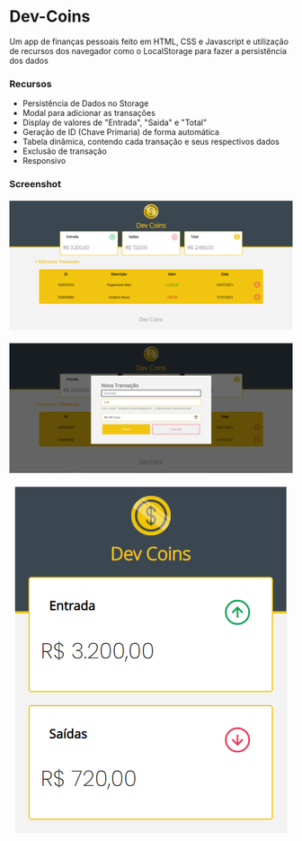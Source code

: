 # Dev-Coins

Um app de finanças pessoais feito em HTML, CSS e Javascript e utilização de recursos dos navegador como o LocalStorage para fazer a persistência dos dados


<h3>Recursos</h3>
  <ul>
    <li>Persistência de Dados no Storage</li>
    <li>Modal para adicionar as transações</li>
    <li>Display de valores de "Entrada", "Saida" e "Total"</li>
    <li>Geração de ID (Chave Primaria) de forma automática</li>
    <li>Tabela dinâmica, contendo cada transação e seus respectivos dados</li>
    <li>Exclusão de transação</li>
    <li>Responsivo</li>
  </ul>
  
  <h3>Screenshot</h3>
    <h4 align="center">
      <img alt="Dev Coins" src="./img_readme/1.png" />
    </h4>
    <h4 align="center">
      <img alt="Dev Coins" src="./img_readme/2.png" />
    </h4>
    <h4 align="center">
      <img alt="Dev Coins" src="./img_readme/3.png" />
    </h4>
